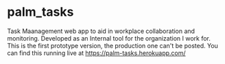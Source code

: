 # palm_tasks

Task Maanagement web app to aid in workplace collaboration and monitoring.
Developed as an Internal tool for the organization I work for.
This is the first prototype version, the production one can't be posted.
You can find this running live at https://palm-tasks.herokuapp.com/
